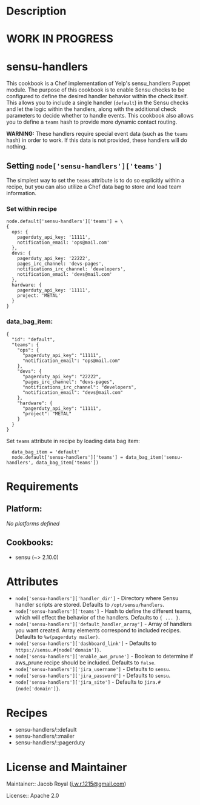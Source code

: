 # Description

# WORK IN PROGRESS

# sensu-handlers

This cookbook is a Chef implementation of Yelp's sensu_handlers Puppet module. The purpose of this
cookbook is to enable Sensu checks to be configured to define the desired handler behavior within
the check itself. This allows you to include a single handler (`default`) in the Sensu checks and
let the logic within the handlers, along with the additional check parameters to decide whether to
handle events. This cookbook also allows you to define a `teams` hash to provide more dynamic
contact routing.

**WARNING:** These handlers require special event data (such as the `teams` hash) in order to work.
If this data is not provided, these handlers will do nothing.

## Setting `node['sensu-handlers']['teams']`

The simplest way to set the `teams` attribute is to do so explicitly within a recipe, but
you can also utilize a Chef data bag to store and load team information.

### Set within recipe

```
node.default['sensu-handlers']['teams'] = \
{
  ops: {
    pagerduty_api_key: '11111',
    notification_email: 'ops@mail.com'
  },
  devs: {
    pagerduty_api_key: '22222',
    pages_irc_channel: 'devs-pages',
    notifications_irc_channel: 'developers',
    notification_email: 'devs@mail.com'
  },
  hardware: {
    pagerduty_api_key: '11111',
    project: 'METAL'
  }
}
```

### data_bag_item:

```
{
  "id": "default",
  "teams": {
    "ops": {
      "pagerduty_api_key": "11111",
      "notification_email": "ops@mail.com"
    },
    "devs": {
      "pagerduty_api_key": "22222",
      "pages_irc_channel": "devs-pages",
      "notifications_irc_channel": "developers",
      "notification_email": "devs@mail.com"
    },
    "hardware": {
      "pagerduty_api_key": "11111",
      "project": "METAL"
    }
  }
}
```

Set `teams` attribute in recipe by loading data bag item:

```
  data_bag_item = 'default'
  node.default['sensu-handlers']['teams'] = data_bag_item('sensu-handlers', data_bag_item['teams'])
```

# Requirements

## Platform:

*No platforms defined*

## Cookbooks:

* sensu (~> 2.10.0)

# Attributes

* `node['sensu-handlers']['handler_dir']` - Directory where Sensu handler scripts are stored. Defaults to `/opt/sensu/handlers`.
* `node['sensu-handlers']['teams']` - Hash to define the different teams, which will effect the behavior of the handlers. Defaults to `{ ... }`.
* `node['sensu-handlers']['default_handler_array']` - Array of handlers you want created. Array elements correspond to included recipes. Defaults to `%w(pagerduty mailer)`.
* `node['sensu-handlers']['dashboard_link']` -  Defaults to `https://sensu.#{node['domain']}`.
* `node['sensu-handlers']['enable_aws_prune']` - Boolean to determine if aws_prune recipe should be included. Defaults to `false`.
* `node['sensu-handlers']['jira_username']` -  Defaults to `sensu`.
* `node['sensu-handlers']['jira_password']` -  Defaults to `sensu`.
* `node['sensu-handlers']['jira_site']` -  Defaults to `jira.#{node['domain']}`.

# Recipes

* sensu-handlers/::default
* sensu-handlers/::mailer
* sensu-handlers/::pagerduty

# License and Maintainer

Maintainer:: Jacob Royal (<j.w.r.1215@gmail.com>)

License:: Apache 2.0
